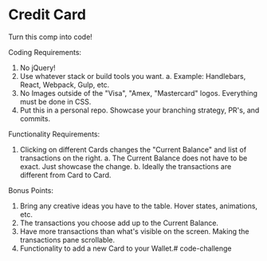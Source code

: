 # Credit Card

Turn this comp into code!

Coding Requirements:

1. No jQuery!
2. Use whatever stack or build tools you want.
	a. Example: Handlebars, React, Webpack, Gulp, etc.
3. No Images outside of the "Visa", "Amex, "Mastercard" logos. Everything must be done in CSS.
4. Put this in a personal repo. Showcase your branching strategy, PR's, and commits.

Functionality Requirements:

1. Clicking on different Cards changes the "Current Balance" and list of transactions on the right.
	a. The Current Balance does not have to be exact. Just showcase the change.
	b. Ideally the transactions are different from Card to Card.

Bonus Points:

1. Bring any creative ideas you have to the table. Hover states, animations, etc.
2. The transactions you choose add up to the Current Balance.
3. Have more transactions than what's visible on the screen. Making the transactions pane scrollable.
4. Functionality to add a new Card to your Wallet.# code-challenge
